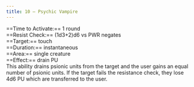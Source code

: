 ```yaml
---
title: 10 – Psychic Vampire
---
```

==Time to Activate:== 1 round  
==Resist Check:== (1d3+2)d6 vs PWR negates  
==Target:== touch  
==Duration:== instantaneous  
==Area:== single creature  
==Effect:== drain PU  
This ability drains psionic units from the target and the user gains an equal number of psionic units. If the target fails the resistance check, they lose 4d6 PU which are transferred to the user.  
